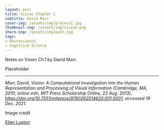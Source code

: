 ```yaml
---
layout: post
title: Vision Chapter 1
subtitle: David Marr
cover-img: /assets/img/process1.jpg
thumbnail-img: /assets/img/vision.png
share-img: /assets/img/path.jpg
tags: 
- Neuroscience
- Cognitive Science
---
```




Notes on Vision Ch.1 by David Marr.

Placeholder





---

*Marr, David, Vision: A Computational Investigation into the Human Representation and Processing of Visual Information (Cambridge, MA, 2010; online edn, MIT Press Scholarship Online, 22 Aug. 2013), https://doi.org/10.7551/mitpress/9780262514620.001.0001, accessed 19 Dec. 2021.*

Image credit

[Ellen Lupton](https://inosensiasharenagathahome.files.wordpress.com/2020/01/marrimg2.gif?w=594)

